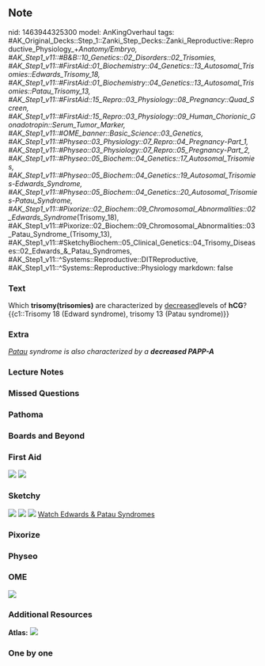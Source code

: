 ## Note
nid: 1463944325300
model: AnKingOverhaul
tags: #AK_Original_Decks::Step_1::Zanki_Step_Decks::Zanki_Reproductive::Reproductive_Physiology_+_Anatomy/Embryo, #AK_Step1_v11::#B&B::10_Genetics::02_Disorders::02_Trisomies, #AK_Step1_v11::#FirstAid::01_Biochemistry::04_Genetics::13_Autosomal_Trisomies::Edwards_Trisomy_18, #AK_Step1_v11::#FirstAid::01_Biochemistry::04_Genetics::13_Autosomal_Trisomies::Patau_Trisomy_13, #AK_Step1_v11::#FirstAid::15_Repro::03_Physiology::08_Pregnancy::Quad_Screen, #AK_Step1_v11::#FirstAid::15_Repro::03_Physiology::09_Human_Chorionic_Gonadotropin::Serum_Tumor_Marker, #AK_Step1_v11::#OME_banner::Basic_Science::03_Genetics, #AK_Step1_v11::#Physeo::03_Physiology::07_Repro::04_Pregnancy_-_Part_1, #AK_Step1_v11::#Physeo::03_Physiology::07_Repro::05_Pregnancy_-_Part_2, #AK_Step1_v11::#Physeo::05_Biochem::04_Genetics::17_Autosomal_Trisomies, #AK_Step1_v11::#Physeo::05_Biochem::04_Genetics::19_Autosomal_Trisomies_-_Edwards_Syndrome, #AK_Step1_v11::#Physeo::05_Biochem::04_Genetics::20_Autosomal_Trisomies_-_Patau_Syndrome, #AK_Step1_v11::#Pixorize::02_Biochem::09_Chromosomal_Abnormalities::02_Edwards_Syndrome_(Trisomy_18), #AK_Step1_v11::#Pixorize::02_Biochem::09_Chromosomal_Abnormalities::03_Patau_Syndrome_(Trisomy_13), #AK_Step1_v11::#SketchyBiochem::05_Clinical_Genetics::04_Trisomy_Diseases::02_Edwards_&_Patau_Syndromes, #AK_Step1_v11::^Systems::Reproductive::DITReproductive, #AK_Step1_v11::^Systems::Reproductive::Physiology
markdown: false

### Text
<div>
  <div>
    Which <b>trisomy(trisomies)</b> are characterized by
    <u>decreased</u>levels of <b>hCG</b>?
  </div>
  <div>
    {{c1::Trisomy 18 (Edward syndrome), trisomy 13 (Patau
    syndrome)}}
  </div>
</div>

### Extra
<i><u>Patau</u> syndrome is also characterized by a <b>decreased
PAPP-A</b></i>

### Lecture Notes


### Missed Questions


### Pathoma


### Boards and Beyond


### First Aid
<img src="tmpSJFHNN.png"> <img src="tmpp4_RZr.png">

### Sketchy
<img src="Edwards%20&%20Patau%20Syndromes.png"> <img src=
"Screen%20Shot%202022-01-30%20at%2010.06.58%20AM.png"> <img src=
"Screen%20Shot%202022-01-30%20at%2010.07.13%20AM.png"> <a href=
"https://dashboard.sketchy.com/study/medical/courses/medical-biochemistry/units/medical-biochemistry-clinical-genetics/videos/medical-biochemistry-clinical-genetics-trisomy-diseases-edwards-and-patau-syndromes?utm_source=anki&utm_medium=partnership&utm_campaign=february_update&utm_content=medical">
Watch Edwards & Patau Syndromes</a>

### Pixorize


### Physeo


### OME
<div class="ome-widget">
  <a href="https://onlinemeded.org/spa/genetics?ref=anki"><img src=
  "_OME_AnkiFlashcards_Topic_5.png"></a>
</div>

### Additional Resources
<b>Atlas:</b> <img src="tmpXQaVxo.png">

### One by one

